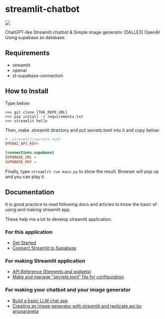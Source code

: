 # streamlit-chatbot
[![](https://dcbadge.vercel.app/api/server/cHekprskVE)](https://discord.gg/cHekprskVE)

ChatGPT-like Streamlit chatbot & Simple image generator (DALLE3) OpenAI
Using supabase as database.

## Requirements
* streamlit
* openai
* st-supabase-connection

## How to Install
Type below:

```
>>> git clone [THE_REPO_URL]
>>> pip install -r requirements.txt
>>> streamlit hello
```

Then, make .streamlit directory and put secrets.toml into it and copy below:

```toml
# .streamlit/secrets.toml
OPENAI_API_KEY=

[connections.supabase]
SUPABASE_URL = 
SUPABASE_KEY = 
```

Finally, type `streamlit run main.py` to show the result. Browser will pop up and you can play it.

## Documentation
It is good practice to read following docs and articles to know the basic of using and making streamlit app.

These help me a lot to develop streamlit application.

### For this application
* <a href="https://docs.streamlit.io/get-started">Get Started</a>
* <a href="https://docs.streamlit.io/develop/tutorials/databases/supabase">Connect Streamlit to Supabase</a>

### For making Streamlit application
* <a href="https://docs.streamlit.io/develop/api-reference">API Reference (Elements and widgets)</a>
* <a href="https://docs.streamlit.io/develop/api-reference/connections/secrets.toml">Make and manage "secrets.toml" file for configuration</a>

### For making your chatbot and your image generator
* <a href="https://docs.streamlit.io/develop/tutorials/llms/build-conversational-apps">Build a basic LLM chat app</a>
* <a href="https://medium.com/@arjunaraneta/creating-an-image-generator-with-streamlit-and-replicate-api-hint-its-pretty-easy-a995ff3d1d0a">Creating an image generator with streamlit and replicate api by arjunaraneta</a> 
